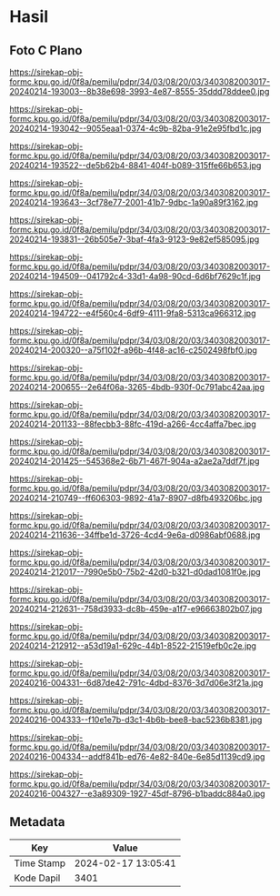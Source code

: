 # Hasil

## Foto C Plano

https://sirekap-obj-formc.kpu.go.id/0f8a/pemilu/pdpr/34/03/08/20/03/3403082003017-20240214-193003--8b38e698-3993-4e87-8555-35ddd78ddee0.jpg

https://sirekap-obj-formc.kpu.go.id/0f8a/pemilu/pdpr/34/03/08/20/03/3403082003017-20240214-193042--9055eaa1-0374-4c9b-82ba-91e2e95fbd1c.jpg

https://sirekap-obj-formc.kpu.go.id/0f8a/pemilu/pdpr/34/03/08/20/03/3403082003017-20240214-193522--de5b62b4-8841-404f-b089-315ffe66b653.jpg

https://sirekap-obj-formc.kpu.go.id/0f8a/pemilu/pdpr/34/03/08/20/03/3403082003017-20240214-193643--3cf78e77-2001-41b7-9dbc-1a90a89f3162.jpg

https://sirekap-obj-formc.kpu.go.id/0f8a/pemilu/pdpr/34/03/08/20/03/3403082003017-20240214-193831--26b505e7-3baf-4fa3-9123-9e82ef585095.jpg

https://sirekap-obj-formc.kpu.go.id/0f8a/pemilu/pdpr/34/03/08/20/03/3403082003017-20240214-194509--041792c4-33d1-4a98-90cd-6d6bf7629c1f.jpg

https://sirekap-obj-formc.kpu.go.id/0f8a/pemilu/pdpr/34/03/08/20/03/3403082003017-20240214-194722--e4f560c4-6df9-4111-9fa8-5313ca966312.jpg

https://sirekap-obj-formc.kpu.go.id/0f8a/pemilu/pdpr/34/03/08/20/03/3403082003017-20240214-200320--a75f102f-a96b-4f48-ac16-c2502498fbf0.jpg

https://sirekap-obj-formc.kpu.go.id/0f8a/pemilu/pdpr/34/03/08/20/03/3403082003017-20240214-200655--2e64f06a-3265-4bdb-930f-0c791abc42aa.jpg

https://sirekap-obj-formc.kpu.go.id/0f8a/pemilu/pdpr/34/03/08/20/03/3403082003017-20240214-201133--88fecbb3-88fc-419d-a266-4cc4affa7bec.jpg

https://sirekap-obj-formc.kpu.go.id/0f8a/pemilu/pdpr/34/03/08/20/03/3403082003017-20240214-201425--545368e2-6b71-467f-904a-a2ae2a7ddf7f.jpg

https://sirekap-obj-formc.kpu.go.id/0f8a/pemilu/pdpr/34/03/08/20/03/3403082003017-20240214-210749--ff606303-9892-41a7-8907-d8fb493206bc.jpg

https://sirekap-obj-formc.kpu.go.id/0f8a/pemilu/pdpr/34/03/08/20/03/3403082003017-20240214-211636--34ffbe1d-3726-4cd4-9e6a-d0986abf0688.jpg

https://sirekap-obj-formc.kpu.go.id/0f8a/pemilu/pdpr/34/03/08/20/03/3403082003017-20240214-212017--7990e5b0-75b2-42d0-b321-d0dad1081f0e.jpg

https://sirekap-obj-formc.kpu.go.id/0f8a/pemilu/pdpr/34/03/08/20/03/3403082003017-20240214-212631--758d3933-dc8b-459e-a1f7-e96663802b07.jpg

https://sirekap-obj-formc.kpu.go.id/0f8a/pemilu/pdpr/34/03/08/20/03/3403082003017-20240214-212912--a53d19a1-629c-44b1-8522-21519efb0c2e.jpg

https://sirekap-obj-formc.kpu.go.id/0f8a/pemilu/pdpr/34/03/08/20/03/3403082003017-20240216-004331--6d87de42-791c-4dbd-8376-3d7d06e3f21a.jpg

https://sirekap-obj-formc.kpu.go.id/0f8a/pemilu/pdpr/34/03/08/20/03/3403082003017-20240216-004333--f10e1e7b-d3c1-4b6b-bee8-bac5236b8381.jpg

https://sirekap-obj-formc.kpu.go.id/0f8a/pemilu/pdpr/34/03/08/20/03/3403082003017-20240216-004334--addf841b-ed76-4e82-840e-6e85d1139cd9.jpg

https://sirekap-obj-formc.kpu.go.id/0f8a/pemilu/pdpr/34/03/08/20/03/3403082003017-20240216-004327--e3a89309-1927-45df-8796-b1baddc884a0.jpg


## Metadata

| Key        | Value               |
| ---------- | ------------------- |
| Time Stamp | 2024-02-17 13:05:41 |
| Kode Dapil | 3401                |



